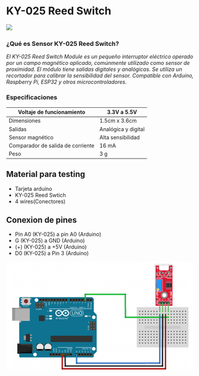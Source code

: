 # KY-025 Reed Switch
<img src="https://uelectronics.com/wp-content/uploads/2017/06/AR0043-Sensor-KY-025-v5.jpg" width="250">

### ¿Qué es Sensor KY-025 Reed Switch?

_El KY-025 Reed Switch Module es un pequeño interruptor eléctrico operado por un campo magnético aplicado, comúnmente utilizado como sensor de proximidad._
_El módulo tiene salidas digitales y analógicas._
_Se utiliza un recortador para calibrar la sensibilidad del sensor._
_Compatible con Arduino, Raspberry Pi, ESP32 y otros microcontroladores._


### Especificaciones

| Voltaje de funcionamiento       | 3.3V a 5.5V             |
|---------------------------------|-------------------------|
| Dimensiones                     | 1.5cm x 3.6cm           |
| Salidas                         | Analógica y digital     |
|Sensor magnético                 | Alta sensibilidad       |
|Comparador de salida de corriente| 16 mA                   |
|Peso                             | 3 g                     |


## Material para testing

  - Tarjeta arduino 
  - KY-025 Reed Swtich
  - 4 wires(Conectores)

## Conexion de pines

  - Pin A0 (KY-025) a pin A0 (Arduino)
  - G (KY-025) a GND (Arduino)
  - (+) (KY-025) a +5V (Arduino)
  - D0 (KY-025) a Pin 3 (Arduino)

<img src="image_2021-12-07_194950.png" width="500">
